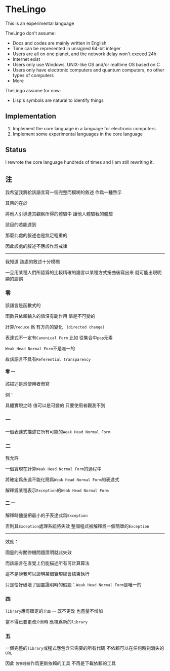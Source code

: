 # TheLingo

This is an experimental language

TheLingo don't assume:

+ Docs and codes are mainly written in English
+ Time can be represented in unsigned 64-bit integer
+ Users are all on one planet, and the network delay won't exceed 24h
+ Internet exist
+ Users only use Windows, UNIX-like OS and/or realtime OS based on C
+ Users only have electronic computers and quantum computers, no other types of computers
+ More

TheLingo assume for now:

+ Lisp's symbols are natural to identify things

## Implementation

1. Implement the core language in a language for electronic computers
1. Implement some experimental languages in the core language

## Status

I rewrote the core language hundreds of times and I am still rewriting it.

## 注

我希望我將給該語言寫一個完整而模糊的敘述 作爲一種啓示

其目的在於

將他人引導進其觀察所得的體驗中 讓他人體驗我的體驗

該目的若能達到

那麼此處的敘述也是無足輕重的

因此該處的敘述不應該作爲戒律

----------

我知道 該處的敘述十分模糊

一旦用某種人們所認爲的比較精確的語言以某種方式扭曲後寫出來 就可能出現明顯的謬誤

### 零

該語言是函數式的

函數只依賴輸入的值沒有副作用 值是不可變的

計算/`reduce` 爲 有方向的變化 （`directed change`）

表達式不一定有`Canonical Form` 比如 從集合中`pop`元素

`Weak Head Normal Form`不是唯一的

故該語言不具有`Referential transparency`

#### 零 一

該描述是爲使用者而寫

例：

具體實現之時 值可以是可變的 只要使用者觀測不到

### 一

一個表達式描述它所有可能的`Weak Head Normal Form`

### 二

我允許

一個實現在計算`Weak Head Normal Form`的過程中

將確定爲永遠不能化簡爲`Weak Head Normal Form`的表達式

解釋爲某種表示`Exception`的`Weak Head Normal Form`

#### 二 一

解釋時儘量把最小的子表達式爲`Exception`

否則其`Exception`處理系統將失效 整個程式被解釋爲一個簡單的`Exception`

----------
效應：

圖靈的有關停機問題證明就此失效

而該語言在直覺上仍能描述所有可計算算法

這不是說我可以證明某個實現總會結束執行

只是恰好破壞了圖靈證明時的假設：`Weak Head Normal Form`是唯一的

### 四

`library`應有確定的`介面` -- 既不更改 也盡量不增加

當不得已要更改`介面`時 應視爲新的`library`

### 五

一個完整的`library`或程式應包含它需要的所有代碼 不依賴可以在任何時刻消失的`URL`

因此 `包管理器`作爲更新依賴的工具 不再是下載依賴的工具

